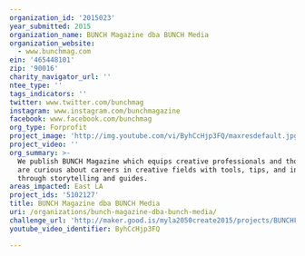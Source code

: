 ```yaml
---
organization_id: '2015023'
year_submitted: 2015
organization_name: BUNCH Magazine dba BUNCH Media
organization_website:
  - www.bunchmag.com
ein: '465448101'
zip: '90016'
charity_navigator_url: ''
ntee_type: ''
tags_indicators: ''
twitter: www.twitter.com/bunchmag
instagram: www.instagram.com/bunchmagazine
facebook: www.facebook.com/bunchmag
org_type: Forprofit
project_image: 'http://img.youtube.com/vi/ByhCcHjp3FQ/maxresdefault.jpg'
project_video: ''
org_summary: >-
  We publish BUNCH Magazine which equips creative professionals and those who
  are curious about careers in creative fields with tools, tips, and inspiration
  through storytelling and guides.
areas_impacted: East LA
project_ids: '5102127'
title: BUNCH Magazine dba BUNCH Media
uri: /organizations/bunch-magazine-dba-bunch-media/
challenge_url: 'http://maker.good.is/myla2050create2015/projects/BUNCHFEST2016.html'
youtube_video_identifier: ByhCcHjp3FQ

---
```

